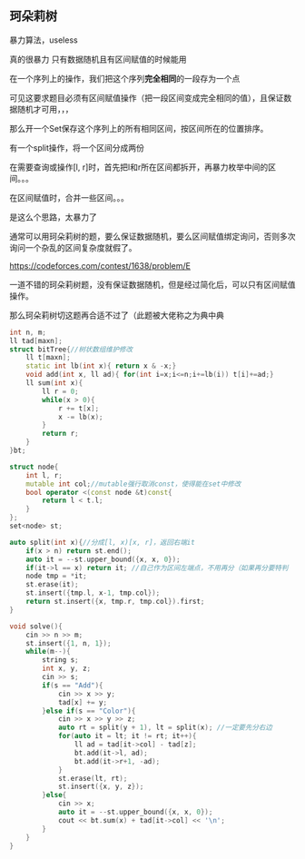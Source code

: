 ## 珂朵莉树

暴力算法，useless

真的很暴力 只有数据随机且有区间赋值的时候能用



在一个序列上的操作，我们把这个序列**完全相同**的一段存为一个点

可见这要求题目必须有区间赋值操作（把一段区间变成完全相同的值），且保证数据随机才可用，，，

那么开一个Set保存这个序列上的所有相同区间，按区间所在的位置排序。

有一个split操作，将一个区间分成两份

在需要查询或操作[l, r]时，首先把l和r所在区间都拆开，再暴力枚举中间的区间。。。

在区间赋值时，合并一些区间。。。

是这么个思路，太暴力了

通常可以用珂朵莉树的题，要么保证数据随机，要么区间赋值绑定询问，否则多次询问一个杂乱的区间复杂度就假了。



https://codeforces.com/contest/1638/problem/E

一道不错的珂朵莉树题，没有保证数据随机，但是经过简化后，可以只有区间赋值操作。

那么珂朵莉树切这题再合适不过了（此题被大佬称之为典中典

```c++
int n, m;
ll tad[maxn];
struct bitTree{//树状数组维护修改
    ll t[maxn];
    static int lb(int x){ return x & -x;}
    void add(int x, ll ad){ for(int i=x;i<=n;i+=lb(i)) t[i]+=ad;}
    ll sum(int x){
        ll r = 0;
        while(x > 0){
            r += t[x];
            x -= lb(x);
        }
        return r;
    }
}bt;

struct node{
    int l, r;
    mutable int col;//mutable强行取消const，使得能在set中修改
    bool operator <(const node &t)const{
        return l < t.l;
    }
};
set<node> st;

auto split(int x){//分成[l, x)[x, r]，返回右端it
    if(x > n) return st.end();
    auto it = --st.upper_bound({x, x, 0});
    if(it->l == x) return it; //自己作为区间左端点，不用再分（如果再分要特判
    node tmp = *it;
    st.erase(it);
    st.insert({tmp.l, x-1, tmp.col});
    return st.insert({x, tmp.r, tmp.col}).first;
}

void solve(){
    cin >> n >> m;
    st.insert({1, n, 1});
    while(m--){
        string s;
        int x, y, z;
        cin >> s;
        if(s == "Add"){
            cin >> x >> y;
            tad[x] += y;
        }else if(s == "Color"){
            cin >> x >> y >> z;
            auto rt = split(y + 1), lt = split(x); //一定要先分右边
            for(auto it = lt; it != rt; it++){
                ll ad = tad[it->col] - tad[z];
                bt.add(it->l, ad);
                bt.add(it->r+1, -ad);
            }
            st.erase(lt, rt);
            st.insert({x, y, z});
        }else{
            cin >> x;
            auto it = --st.upper_bound({x, x, 0});
            cout << bt.sum(x) + tad[it->col] << '\n';
        }
    }
}
```
